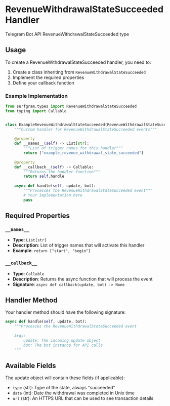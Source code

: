 # RevenueWithdrawalStateSucceeded Handler

Telegram Bot API RevenueWithdrawalStateSucceeded type

## Usage

To create a RevenueWithdrawalStateSucceeded handler, you need to:

1. Create a class inheriting from `RevenueWithdrawalStateSucceeded`
2. Implement the required properties
3. Define your callback function

### Example Implementation

```python
from surfgram.types import RevenueWithdrawalStateSucceeded
from typing import Callable


class ExampleRevenueWithdrawalStateSucceeded(RevenueWithdrawalStateSucceeded):
    """Custom handler for RevenueWithdrawalStateSucceeded events"""
    
    @property
    def __names__(self) -> List[str]:
        """List of trigger names for this handler"""
        return ["example_revenue_withdrawal_state_succeeded"]
    
    @property
    def __callback__(self) -> Callable:
        """Returns the handler function"""
        return self.handle
    
    async def handle(self, update, bot):
        """Processes the RevenueWithdrawalStateSucceeded event"""
        # Your implementation here
        pass
```

## Required Properties

### `__names__`
- **Type**: `List[str]`
- **Description**: List of trigger names that will activate this handler
- **Example**: `return ["start", "begin"]`

### `__callback__`
- **Type**: `Callable`
- **Description**: Returns the async function that will process the event
- **Signature**: `async def callback(update, bot) -> None`

## Handler Method

Your handler method should have the following signature:

```python
async def handle(self, update, bot):
    """Processes the RevenueWithdrawalStateSucceeded event
    
    Args:
        update: The incoming update object
        bot: The bot instance for API calls
    """
```

## Available Fields

The update object will contain these fields (if applicable):

- `type` (str): Type of the state, always "succeeded"
- `date` (int): Date the withdrawal was completed in Unix time
- `url` (str): An HTTPS URL that can be used to see transaction details
